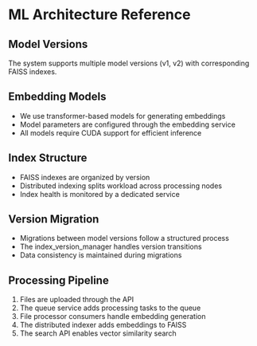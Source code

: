 # ML Architecture Reference

## Model Versions

The system supports multiple model versions (v1, v2) with corresponding FAISS indexes.

## Embedding Models

- We use transformer-based models for generating embeddings
- Model parameters are configured through the embedding service
- All models require CUDA support for efficient inference

## Index Structure

- FAISS indexes are organized by version
- Distributed indexing splits workload across processing nodes
- Index health is monitored by a dedicated service

## Version Migration

- Migrations between model versions follow a structured process
- The index_version_manager handles version transitions
- Data consistency is maintained during migrations

## Processing Pipeline

1. Files are uploaded through the API
2. The queue service adds processing tasks to the queue
3. File processor consumers handle embedding generation
4. The distributed indexer adds embeddings to FAISS
5. The search API enables vector similarity search
